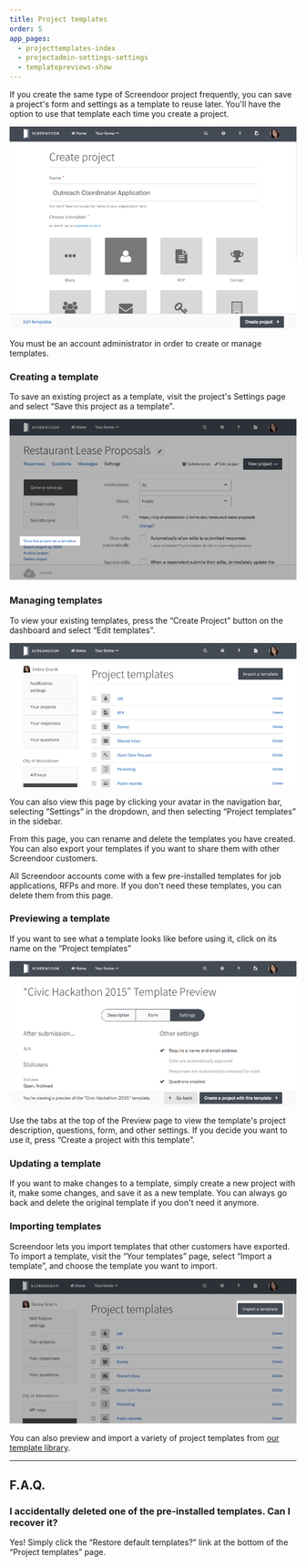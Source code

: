 ```yaml
---
title: Project templates
order: 5
app_pages:
  - projecttemplates-index
  - projectadmin-settings-settings
  - templatepreviews-show
---
```


If you create the same type of Screendoor project frequently, you can save a project's form and settings as a template to reuse later. You'll have the option to use that template each time you create a project.

![Choosing a template.](../images/create_project_2.png)

You must be an account administrator in order to create or manage templates.

### Creating a template

To save an existing project as a template, visit the project's Settings page and select &ldquo;Save this project as a template&rdquo;.

![Saving a project as a template.](../images/templates_1.png)

### Managing templates

To view your existing templates, press the &ldquo;Create Project&rdquo; button on the dashboard and select &ldquo;Edit templates&rdquo;.

![Managing your templates.](../images/templates_2.png)

You can also view this page by clicking your avatar in the navigation bar, selecting &ldquo;Settings&rdquo; in the dropdown, and then selecting &ldquo;Project templates&rdquo; in the sidebar.

From this page, you can rename and delete the templates you have created. You can also export your templates if you want to share them with other Screendoor customers.

All Screendoor accounts come with a few pre-installed templates for job applications, RFPs and more. If you don't need these templates, you can delete them from this page.

### Previewing a template

If you want to see what a template looks like before using it, click on its name on the &ldquo;Project templates&rdquo;

![Previewing a template.](../images/templates_3.png)

Use the tabs at the top of the Preview page to view the template's project description, questions, form, and other settings. If you decide you want to use it, press &ldquo;Create a project with this template&rdquo;.

### Updating a template

If you want to make changes to a template, simply create a new project with it, make some changes, and save it as a new template. You can always go back and delete the original template if you don't need it anymore.

### Importing templates

Screendoor lets you import templates that other customers have exported. To import a template, visit the &ldquo;Your templates&rdquo; page, select &ldquo;Import a template&rdquo;, and choose the template you want to import.

![Importing a template.](../images/templates_4.png)

You can also preview and import a variety of project templates from [our template library](https://github.com/dobtco/screendoor-project-templates).

---

## F.A.Q.

### I accidentally deleted one of the pre-installed templates. Can I recover it?
Yes! Simply click the &ldquo;Restore default templates?&rdquo; link at the bottom of the &ldquo;Project templates&rdquo; page.
